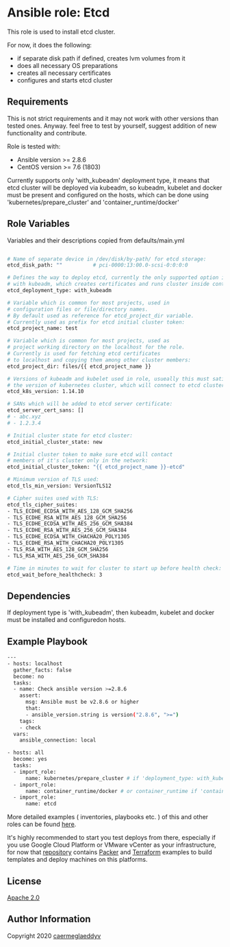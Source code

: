 Ansible role: Etcd
=========

This role is used to install etcd cluster.

For now, it does the following:
- if separate disk path if defined, creates lvm volumes from it
- does all necessary OS preparations
- creates all necessary certificates
- configures and starts etcd cluster


Requirements
------------

This is not strict requirements and it may not work with other versions than tested ones.
Anyway. feel free to test by yourself, suggest addition of new functionality and contribute.

Role is tested with:
- Ansible version >= 2.8.6
- CentOS version >= 7.6 (1803)

Currently supports only 'with_kubeadm' deployment type, it means that etcd cluster will be deployed via kubeadm, so kubeadm, kubelet and docker must be present and configured on the hosts, which can be done using 'kubernetes/prepare_cluster' and 'container_runtime/docker'


Role Variables
--------------

Variables and their descriptions copied from defaults/main.yml

```bash

# Name of separate device in /dev/disk/by-path/ for etcd storage:
etcd_disk_path: ""          # pci-0000:13:00.0-scsi-0:0:0:0

# Defines the way to deploy etcd, currently the only supported option is
# with kubeadm, which creates certificates and runs cluster inside containers:
etcd_deployment_type: with_kubeadm

# Variable which is common for most projects, used in
# configuration files or file/directory names.
# By default used as reference for etcd_project_dir variable.
# Currently used as prefix for etcd initial cluster token:
etcd_project_name: test

# Variable which is common for most projects, used as
# project working directory on the localhost for the role.
# Currently is used for fetching etcd certificates
# to localhost and copying them among other cluster members:
etcd_project_dir: files/{{ etcd_project_name }}

# Versions of kubeadm and kubelet used in role, usueally this must satisfy
# the version of kubernetes cluster, which will connect to etcd cluster:
etcd_k8s_version: 1.14.10

# SANs which will be added to etcd server certificate:
etcd_server_cert_sans: []
# - abc.xyz
# - 1.2.3.4

# Initial cluster state for etcd cluster:
etcd_initial_cluster_state: new

# Initial cluster token to make sure etcd will contact
# members of it's cluster only in the network:
etcd_initial_cluster_token: "{{ etcd_project_name }}-etcd"

# Minimum version of TLS used:
etcd_tls_min_version: VersionTLS12

# Cipher suites used with TLS:
etcd_tls_cipher_suites:
- TLS_ECDHE_ECDSA_WITH_AES_128_GCM_SHA256
- TLS_ECDHE_RSA_WITH_AES_128_GCM_SHA256
- TLS_ECDHE_ECDSA_WITH_AES_256_GCM_SHA384
- TLS_ECDHE_RSA_WITH_AES_256_GCM_SHA384
- TLS_ECDHE_ECDSA_WITH_CHACHA20_POLY1305
- TLS_ECDHE_RSA_WITH_CHACHA20_POLY1305
- TLS_RSA_WITH_AES_128_GCM_SHA256
- TLS_RSA_WITH_AES_256_GCM_SHA384

# Time in minutes to wait for cluster to start up before health check:
etcd_wait_before_healthcheck: 3

```


Dependencies
------------

If deployment type is 'with_kubeadm', then kubeadm, kubelet and docker must be installed and configuredon hosts.


Example Playbook
----------------

```bash
---
- hosts: localhost
  gather_facts: false
  become: no
  tasks:
  - name: Check ansible version >=2.8.6
    assert:
      msg: Ansible must be v2.8.6 or higher
      that:
      - ansible_version.string is version("2.8.6", ">=")
    tags:
    - check
  vars:
    ansible_connection: local

- hosts: all
  become: yes
  tasks:
  - import_role:
      name: kubernetes/prepare_cluster # if 'deployment_type: with_kubeadm' is set
  - import_role:
      name: container_runtime/docker # or container_runtime if 'container_runtime_name: docker' is set in variables
  - import_role:
      name: etcd

```

More detailed examples ( inventories, playbooks etc. ) of this and other roles can be found [here](https://github.com/caermeglaeddyv/examples/tree/dev/ansible).

It's highly recommended to start you test deploys from there, especially if you use Google Cloud Platform or VMware vCenter as your infrastructure, for now that [repository](https://github.com/caermeglaeddyv/examples) contains [Packer](https://github.com/caermeglaeddyv/examples/tree/dev/packer) and [Terraform](https://github.com/caermeglaeddyv/examples/tree/dev/terraform) examples to build templates and deploy machines on this platforms.


License
-------

[Apache 2.0](https://github.com/caermeglaeddyv/ansible-role-rear/blob/dev/LICENSE)


Author Information
------------------

Copyright 2020 [caermeglaeddyv](https://github.com/caermeglaeddyv)
